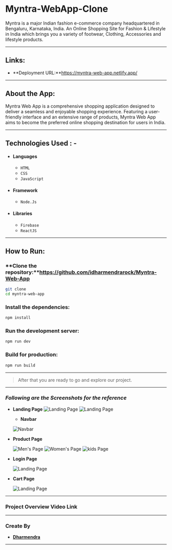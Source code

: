 # Myntra-WebApp-Clone

Myntra is a major Indian fashion e-commerce company headquartered in Bengaluru, Karnataka, India. An Online Shopping Site for Fashion &amp; Lifestyle in India which brings you a variety of footwear, Clothing, Accessories and lifestyle products.

---
## Links:

- **Deployment URL:**https://myntra-web-app.netlify.app/
---

## About the App:

Myntra Web App is a comprehensive shopping application designed to deliver a seamless and enjoyable shopping experience. Featuring a user-friendly interface and an extensive range of products, Myntra Web App aims to become the preferred online shopping destination for users in India.

---
## Technologies Used : -

-  #### Languages
   -  `HTML`
   -  `CSS`
   -  `JavaScript`
-  #### Framework
   -  `Node.Js`
-  #### Libraries
   -  `Firebase`
   -  `ReactJS`

---
## How to Run:

### **Clone the repository:**https://github.com/idharmendrarock/Myntra-Web-App

```bash
git clone 
cd myntra-web-app
```

### **Install the dependencies:**

```bash
npm install
```

### **Run the development server:**

```bash
npm run dev
```

### **Build for production:**

```bash
npm run build
```

---



> After that you are ready to go and explore our project.

---


### _Following are the Screenshots for the reference_

-  **Landing Page**
   ![Landing Page](https://miro.medium.com/max/3790/1*D94Jv9nZ0GsljjLpbu2WRA.png)
   ![Landing Page](https://miro.medium.com/max/3826/1*4afDPSIM3K6g4oIIXxrrWg.png)

   -  **Navbar**

   ![Navbar](https://miro.medium.com/max/3786/1*xoFoBAuz5uoN8un719sHoQ.png)

-  **Product Page**

   ![Men's Page](https://miro.medium.com/max/3810/1*GKz0e85T0uRxUFGo5z6YdA.png)
   ![Women's Page](https://miro.medium.com/max/3824/1*etlZkAnze2HoxZgSPFQVQQ.png)
   ![kids Page](https://miro.medium.com/max/3818/1*jF96FxJ9Yuq3BirBuIgwsA.png)

-  **Login Page**

   ![Landing Page](https://miro.medium.com/max/3826/1*_qfCJJmtvyx_Rkc2j2PW6w.png)

-  **Cart Page**

   ![Landing Page](https://miro.medium.com/max/3824/1*niNzUoyrIn9ZVnNckonzDA.png)

---




### Project Overview Video Link


---




### Create By

-  **[Dharmendra](https://github.com/idharmendrarock)**

---

